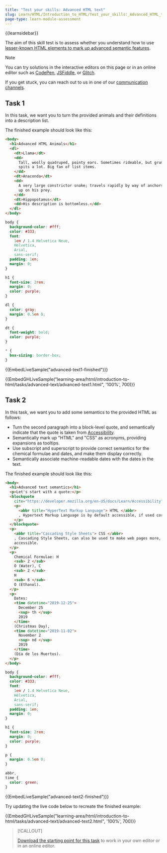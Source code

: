 ```yaml
---
title: "Test your skills: Advanced HTML text"
slug: Learn/HTML/Introduction_to_HTML/Test_your_skills:_Advanced_HTML_text
page-type: learn-module-assessment
---
```


{{learnsidebar}}

The aim of this skill test is to assess whether you understand how to use [lesser-known HTML elements to mark up advanced semantic features](/en-US/docs/Learn/HTML/Introduction_to_HTML/Advanced_text_formatting).

> [!NOTE]
> You can try solutions in the interactive editors on this page or in an online editor such as [CodePen](https://codepen.io/), [JSFiddle](https://jsfiddle.net/), or [Glitch](https://glitch.com/).
>
> If you get stuck, you can reach out to us in one of our [communication channels](/en-US/docs/MDN/Community/Communication_channels).

## Task 1

In this task, we want you to turn the provided animals and their definitions into a description list.

The finished example should look like this:

```html live-sample___advanced-text1-finished
<body>
  <h1>Advanced HTML Animals</h1>
  <dl>
    <dt>Llama</dt>
    <dd>
      Tall, woolly quadruped, pointy ears. Sometimes rideable, but grumpy and
      spits a lot. Big fan of list items.
    </dd>
    <dt>Anaconda</dt>
    <dd>
      A very large constrictor snake; travels rapidly by way of anchors to sneak
      up on his prey.
    </dd>
    <dt>Hippopotamus</dt>
    <dd>His description is bottomless.</dd>
  </dl>
</body>
```

```css live-sample___advanced-text1-finished
body {
  background-color: #fff;
  color: #333;
  font:
    1em / 1.4 Helvetica Neue,
    Helvetica,
    Arial,
    sans-serif;
  padding: 1em;
  margin: 0;
}

h1 {
  font-size: 2rem;
  margin: 0;
  color: purple;
}

dl {
  color: gray;
  margin: 0.5em 0;
}

dt {
  font-weight: bold;
  color: purple;
}

* {
  box-sizing: border-box;
}
```

{{EmbedLiveSample("advanced-text1-finished")}}

{{EmbedGHLiveSample("learning-area/html/introduction-to-html/tasks/advanced-text/advanced-text1.html", '100%', 700)}}

## Task 2

In this task, we want you to add some semantics to the provided HTML as follows:

- Turn the second paragraph into a block-level quote, and semantically indicate that the quote is taken from [Accessibility](/en-US/docs/Learn/Accessibility).
- Semantically mark up "HTML" and "CSS" as acronyms, providing expansions as tooltips.
- Use subscript and superscript to provide correct semantics for the chemical formulae and dates, and make them display correctly.
- Semantically associate machine-readable dates with the dates in the text.

The finished example should look like this:

```html live-sample___advanced-text2-finished
<body>
  <h1>Advanced text semantics</h1>
  <p>Let's start with a quote:</p>
  <blockquote
    cite="https://developer.mozilla.org/en-US/docs/Learn/Accessibility">
    <p>
      <abbr title="HyperText Markup Language"> HTML </abbr>
      , Hypertext Markup Language is by default accessible, if used correctly.
    </p>
  </blockquote>
  <p>
    <abbr title="Cascading Style Sheets"> CSS </abbr>
    , Cascading Style Sheets, can also be used to make web pages more, or less,
    accessible.
  </p>
  <p>
    Chemical Formulae: H
    <sub> 2 </sub>
    O (Water), C
    <sub> 2 </sub>
    H
    <sub> 6 </sub>
    O (Ethanol).
  </p>
  <p>
    Dates:
    <time datetime="2019-12-25">
      December 25
      <sup> th </sup>
      2019
    </time>
    (Christmas Day),
    <time datetime="2019-11-02">
      November 2
      <sup> nd </sup>
      2019
    </time>
    (Día de los Muertos).
  </p>
</body>
```

```css live-sample___advanced-text2-finished
body {
  background-color: #fff;
  color: #333;
  font:
    1em / 1.4 Helvetica Neue,
    Helvetica,
    Arial,
    sans-serif;
  padding: 1em;
  margin: 0;
}

h1 {
  font-size: 2rem;
  margin: 0;
  color: purple;
}

p {
  margin: 0.5em 0;
}

abbr,
time {
  color: green;
}
```

{{EmbedLiveSample("advanced-text2-finished")}}

Try updating the live code below to recreate the finished example:

{{EmbedGHLiveSample("learning-area/html/introduction-to-html/tasks/advanced-text/advanced-text2.html", '100%', 700)}}

> [!CALLOUT]
>
> [Download the starting point for this task](https://github.com/mdn/learning-area/blob/main/html/introduction-to-html/tasks/advanced-text/advanced-text2-download.html) to work in your own editor or in an online editor.
